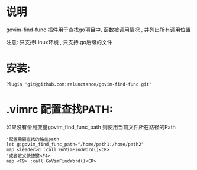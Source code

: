 # 说明
govim-find-func 插件用于查找go项目中, 函数被调用情况 , 并列出所有调用位置

注意: 只支持Linux环境 , 只支持.go后缀的文件


# 安装:

```
Plugin 'git@github.com:relunctance/govim-find-func.git'
```

# .vimrc 配置查找PATH:
如果没有全局变量govim_find_func_path 则使用当前文件所在路径的Path
```
"配置需要查找的路径path 
let g:govim_find_func_path="/home/path1:/home/path2"
map <leader>d :call GoVimFindWord()<CR>
"或者定义快捷键<F4>
map <F9> :call GoVimFindWord()<CR>
```

